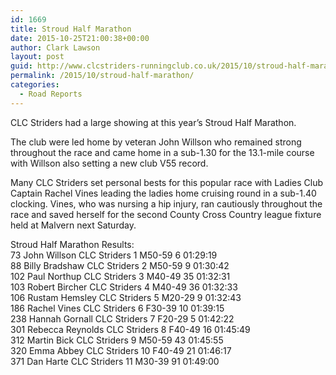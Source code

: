 ```yaml
---
id: 1669
title: Stroud Half Marathon
date: 2015-10-25T21:00:38+00:00
author: Clark Lawson
layout: post
guid: http://www.clcstriders-runningclub.co.uk/2015/10/stroud-half-marathon/
permalink: /2015/10/stroud-half-marathon/
categories:
  - Road Reports
---
```

CLC Striders had a large showing at this year&#8217;s Stroud Half Marathon. <!--more-->

The club were led home by veteran John Willson who remained strong throughout the race and came home in a sub-1.30 for the 13.1-mile course with Willson also setting a new club V55 record.

Many CLC Striders set personal bests for this popular race with Ladies Club Captain Rachel Vines leading the ladies home cruising round in a sub-1.40 clocking. Vines, who was nursing a hip injury, ran cautiously throughout the race and saved herself for the second County Cross Country league fixture held at Malvern next Saturday.

Stroud Half Marathon Results:  
73 John Willson CLC Striders 1 M50-59 6 01:29:19  
88 Billy Bradshaw CLC Striders 2 M50-59 9 01:30:42  
102 Paul Northup CLC Striders 3 M40-49 35 01:32:31  
103 Robert Bircher CLC Striders 4 M40-49 36 01:32:33  
106 Rustam Hemsley CLC Striders 5 M20-29 9 01:32:43  
186 Rachel Vines CLC Striders 6 F30-39 10 01:39:15  
238 Hannah Gornall CLC Striders 7 F20-29 5 01:42:22  
301 Rebecca Reynolds CLC Striders 8 F40-49 16 01:45:49  
312 Martin Bick CLC Striders 9 M50-59 43 01:45:55  
320 Emma Abbey CLC Striders 10 F40-49 21 01:46:17  
371 Dan Harte CLC Striders 11 M30-39 91 01:49:00